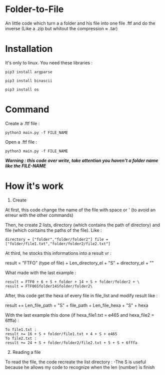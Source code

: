 # Folder-to-File
An little code which turn a a folder and his file into one file .ftf and do the inverse (Like a .zip but whitout the compression ≈ .tar)

# Installation

It's only to linux. You need these libraries :
`````
pip3 install argparse
```````
````
pip3 install binascii
````````
````
pip3 install os
``````

# Command

Create a .ftf file :
````
python3 main.py -f FILE_NAME
``````

Open a .ftf file :
````
python3 main.py -f FILE_NAME
``````

***Warning : this code over write, take attention you haven't a folder name like the FILE-NAME***

# How it's work

1) Create

At first, this code change the name of the file with space or ' (to avoid an erreur with the other commands)

Then, he create 2 lists, directory (which contains the path of directory) and file (which contains the paths of the file). Like : 
````
directory = ["folder","folder/folder2"] file = ["folder/file1.txt","folder/folder2/file2.txt"]
```````
At third, he stocks this informations into a result vr :

result = "FTFO" (type of file) + Len_directory_el + "S" + directory_el + "\" 

What made with the last example :

`````
result = FTF0 + 6 + S + folder + 14 + S + folder/folder2 + \
result = FTF06Sfolder14Sfolder/folder2\
````````

After, this code get the hexa of every file in file_list and modify result like :

result += Len_file_path + "S" + file_path + Len_file_hexa + "S" + hexa

With the last example this done (if hexa_file1.txt = e465 and hexa_file2 = 6fffa) :

``````
To file1.txt :
result += 16 + S + folder/file1.txt + 4 + S + e465
To file2.txt :
result += 24 + S + folder/folder2/file2.txt + 5 + S + 6fffa
```````

2) Reading a file

To read the file, the code recreate the list directory :
-The S is useful because he allows my code to recognize when the len (number) is finish
